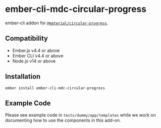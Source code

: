 ember-cli-mdc-circular-progress
================================

ember-cli addon for [`@material/circular-progress`](https://github.com/material-components/material-components-web/tree/master/packages/mdc-circular-progress).


## Compatibility

* Ember.js v4.4 or above
* Ember CLI v4.4 or above
* Node.js v14 or above


Installation
------------

    ember install ember-cli-mdc-circular-progress
    
Example Code
---------------

Please see example code in `tests/dummy/app/templates` while we work on documenting how to 
use the components in this add-on.
